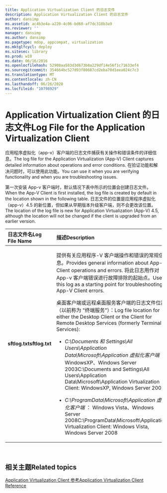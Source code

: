 ```yaml
---
title: Application Virtualization Client 的日志文件
description: Application Virtualization Client 的日志文件
author: dansimp
ms.assetid: ac4b3e4a-a220-4c06-bd60-af7dc318b3a9
ms.reviewer: ''
manager: dansimp
ms.author: dansimp
ms.pagetype: mdop, appcompat, virtualization
ms.mktglfcycl: deploy
ms.sitesec: library
ms.prod: w10
ms.date: 06/16/2016
ms.openlocfilehash: 52908aa583d3d673b8a229df14e56f1c71633ef4
ms.sourcegitcommit: 354664bc527d93f80687cd2eba70d1eea024c7c3
ms.translationtype: MT
ms.contentlocale: zh-CN
ms.lasthandoff: 06/26/2020
ms.locfileid: "10798929"
---
```

# <span data-ttu-id="d9f43-103">Application Virtualization Client 的日志文件</span><span class="sxs-lookup"><span data-stu-id="d9f43-103">Log File for the Application Virtualization Client</span></span>


<span data-ttu-id="d9f43-104">应用程序虚拟化（app-v）客户端的日志文件捕获有关操作和错误条件的详细信息。</span><span class="sxs-lookup"><span data-stu-id="d9f43-104">The log file for the Application Virtualization (App-V) Client captures detailed information about operations and error conditions.</span></span> <span data-ttu-id="d9f43-105">在验证功能和解决问题时，可以使用此功能。</span><span class="sxs-lookup"><span data-stu-id="d9f43-105">You can use it when you are verifying functionality and when you are troubleshooting issues.</span></span>

<span data-ttu-id="d9f43-106">第一次安装 App-v 客户端时，默认情况下表中所示的位置会创建日志文件。</span><span class="sxs-lookup"><span data-stu-id="d9f43-106">When the App-V Client is first installed, the log file is created by default in the location shown in the following table.</span></span> <span data-ttu-id="d9f43-107">日志文件的位置是应用程序虚拟化（app-v）4.5 的新位置，但如果从早期版本升级客户端，则不会更改该位置。</span><span class="sxs-lookup"><span data-stu-id="d9f43-107">The location of the log file is new for Application Virtualization (App-V) 4.5, although the location will not be changed if the client is upgraded from an earlier version.</span></span>

<table>
<colgroup>
<col width="50%" />
<col width="50%" />
</colgroup>
<thead>
<tr class="header">
<th align="left"><span data-ttu-id="d9f43-108">日志文件名</span><span class="sxs-lookup"><span data-stu-id="d9f43-108">Log File Name</span></span></th>
<th align="left"><span data-ttu-id="d9f43-109">描述</span><span class="sxs-lookup"><span data-stu-id="d9f43-109">Description</span></span></th>
</tr>
</thead>
<tbody>
<tr class="odd">
<td align="left"><p><strong><span data-ttu-id="d9f43-110">sftlog.txt</span><span class="sxs-lookup"><span data-stu-id="d9f43-110">sftlog.txt</span></span></strong></p></td>
<td align="left"><p><span data-ttu-id="d9f43-111">提供有关应用程序-V 客户端操作和错误的常规信息。</span><span class="sxs-lookup"><span data-stu-id="d9f43-111">Provides general information about App-V Client operations and errors.</span></span> <span data-ttu-id="d9f43-112">将此日志用作对 App-v 客户端错误进行故障排除的起始点。</span><span class="sxs-lookup"><span data-stu-id="d9f43-112">Use this log as a starting point for troubleshooting App-V Client errors.</span></span></p>
<p><span data-ttu-id="d9f43-113">桌面客户端或远程桌面服务客户端的日志文件位置（以前称为 "终端服务"）：</span><span class="sxs-lookup"><span data-stu-id="d9f43-113">Log file location for either the Desktop Client or the Client for Remote Desktop Services (formerly Terminal Services):</span></span></p>
<ul>
<li><p><em><span data-ttu-id="d9f43-114">C:\Documents 和 Settings\All Users\Application Data\Microsoft\Application 虚拟化客户端 </em> ： WindowsXP、Windows Server 2003</span><span class="sxs-lookup"><span data-stu-id="d9f43-114">C:\Documents and Settings\All Users\Application Data\Microsoft\Application Virtualization Client</em>: WindowsXP, Windows Server 2003</span></span></p></li>
<li><p><em><span data-ttu-id="d9f43-115">C:\ProgramData\Microsoft\Application 虚拟化客户端 </em> ： Windows Vista、Windows Server 2008</span><span class="sxs-lookup"><span data-stu-id="d9f43-115">C:\ProgramData\Microsoft\Application Virtualization Client</em>: Windows Vista, Windows Server 2008</span></span></p></li>
</ul></td>
</tr>
</tbody>
</table>

 

## <span data-ttu-id="d9f43-116">相关主题</span><span class="sxs-lookup"><span data-stu-id="d9f43-116">Related topics</span></span>


[<span data-ttu-id="d9f43-117">Application Virtualization Client 参考</span><span class="sxs-lookup"><span data-stu-id="d9f43-117">Application Virtualization Client Reference</span></span>](application-virtualization-client-reference.md)

 

 





